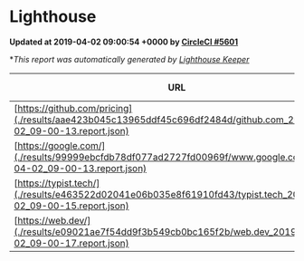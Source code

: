 
# Lighthouse

**Updated at 2019-04-02 09:00:54 +0000 by [CircleCI #5601](https://circleci.com/gh/ItinerisLtd/lighthouse-keeper-example/5601)**

**This report was automatically generated by [Lighthouse Keeper](https://github.com/itinerisltd/lighthouse-keeper)*

| URL | Performance | Accessibility | Best Practices | SEO | PWA | Updated At |
| --- | --- | --- | --- | --- | --- | --- |
| [https://github.com/pricing](./results/aae423b045c13965ddf45c696df2484d/github.com_2019-04-02_09-00-13.report.json) | 0.57 | 0.89 | 0.93 | 0.9 | 0.58 | 2019-04-02T09:00:13.512Z |
| [https://google.com/](./results/99999ebcfdb78df077ad2727fd00969f/www.google.com_2019-04-02_09-00-13.report.json) | 0.95 | 0.71 | 0.93 | 0.82 | 0.58 | 2019-04-02T09:00:13.980Z |
| [https://typist.tech/](./results/e463522d02041e06b035e8f61910fd43/typist.tech_2019-04-02_09-00-15.report.json) | 1 |  |  |  |  | 2019-04-02T09:00:15.162Z |
| [https://web.dev/](./results/e09021ae7f54dd9f3b549cb0bc165f2b/web.dev_2019-04-02_09-00-17.report.json) | 0.97 | 0.93 | 1 | 0.96 | 1 | 2019-04-02T09:00:17.859Z |
